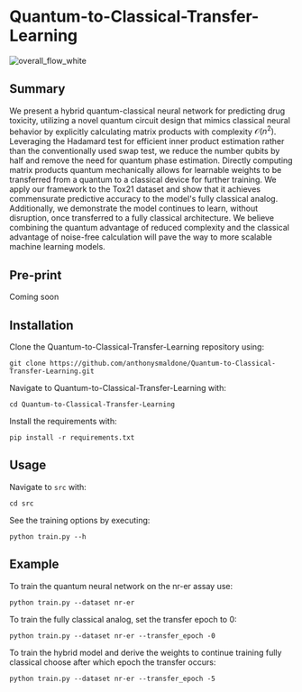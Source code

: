 # Quantum-to-Classical-Transfer-Learning
![overall_flow_white](https://github.com/anthonysmaldone/Quantum-to-Classical-Transfer-Learning/assets/124306057/92d66e2c-533d-4fc5-97a9-754503c6ba50)

## Summary
We present a hybrid quantum-classical neural network for predicting drug toxicity, utilizing a novel quantum circuit design that mimics classical neural behavior by explicitly calculating matrix products with complexity $\mathcal{O}(n^2)$. Leveraging the Hadamard test for efficient inner product estimation rather than the conventionally used swap test, we reduce the number qubits by half and remove the need for quantum phase estimation. Directly computing matrix products quantum mechanically allows for learnable weights to be transferred from a quantum to a classical device for further training. We apply our framework to the Tox21 dataset and show that it achieves commensurate predictive accuracy to the model's fully classical analog. Additionally, we demonstrate the model continues to learn, without disruption, once transferred to a fully classical architecture. We believe combining the quantum advantage of reduced complexity and the classical advantage of noise-free calculation will pave the way to more scalable machine learning models.

## Pre-print
Coming soon

## Installation
Clone the Quantum-to-Classical-Transfer-Learning repository using:
```
git clone https://github.com/anthonysmaldone/Quantum-to-Classical-Transfer-Learning.git
```

Navigate to Quantum-to-Classical-Transfer-Learning with: 
```
cd Quantum-to-Classical-Transfer-Learning
```

Install the requirements with:
```
pip install -r requirements.txt
```

## Usage
Navigate to `src` with: 
```
cd src
```

See the training options by executing:
```
python train.py --h
```

## Example
To train the quantum neural network on the nr-er assay use:
```
python train.py --dataset nr-er
```

To train the fully classical analog, set the transfer epoch to 0:
```
python train.py --dataset nr-er --transfer_epoch -0
```


To train the hybrid model and derive the weights to continue training fully classical choose after which epoch the transfer occurs:
```
python train.py --dataset nr-er --transfer_epoch -5
```
